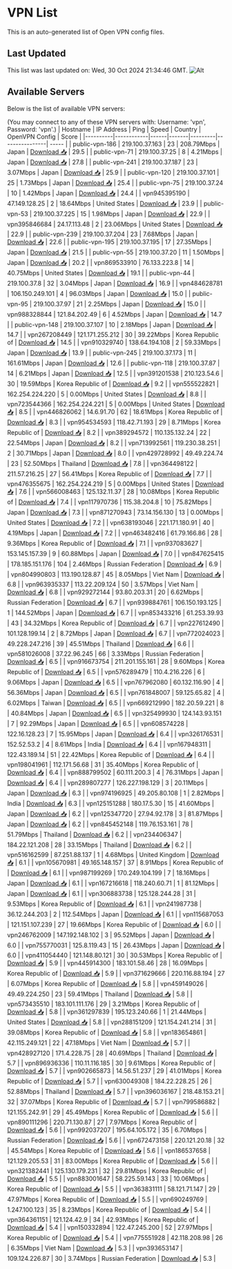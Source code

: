 # VPN List

This is an auto-generated list of Open VPN config files.

## Last Updated

This list was last updated on: Wed, 30 Oct 2024 21:34:46 GMT.
![Alt](https://repobeats.axiom.co/api/embed/186b98318ef1479477931607c1ad7d823f12451f.svg "Repobeats analytics image")

## Available Servers

Below is the list of available VPN servers:

(You may connect to any of these VPN servers with: Username: 'vpn', Password: 'vpn'.)
| Hostname | IP Address | Ping | Speed | Country | OpenVPN Config | Score |
|----------|------------|------|-------|---------|----------------| ----- |
| public-vpn-186 | 219.100.37.163 | 23 | 208.79Mbps | Japan | [Download 📥](./configs/server_0_JP.ovpn) | 29.5 |
| public-vpn-71 | 219.100.37.25 | 8 | 4.21Mbps | Japan | [Download 📥](./configs/server_1_JP.ovpn) | 27.8 |
| public-vpn-241 | 219.100.37.187 | 23 | 3.07Mbps | Japan | [Download 📥](./configs/server_2_JP.ovpn) | 25.9 |
| public-vpn-120 | 219.100.37.101 | 25 | 1.73Mbps | Japan | [Download 📥](./configs/server_3_JP.ovpn) | 25.4 |
| public-vpn-75 | 219.100.37.24 | 10 | 1.42Mbps | Japan | [Download 📥](./configs/server_4_JP.ovpn) | 24.4 |
| vpn945395190 | 47.149.128.25 | 2 | 18.64Mbps | United States | [Download 📥](./configs/server_5_US.ovpn) | 23.9 |
| public-vpn-53 | 219.100.37.225 | 15 | 1.98Mbps | Japan | [Download 📥](./configs/server_6_JP.ovpn) | 22.9 |
| vpn395846684 | 24.17.113.48 | 2 | 23.06Mbps | United States | [Download 📥](./configs/server_7_US.ovpn) | 22.9 |
| public-vpn-239 | 219.100.37.204 | 23 | 7.68Mbps | Japan | [Download 📥](./configs/server_8_JP.ovpn) | 22.6 |
| public-vpn-195 | 219.100.37.195 | 17 | 27.35Mbps | Japan | [Download 📥](./configs/server_9_JP.ovpn) | 21.5 |
| public-vpn-55 | 219.100.37.20 | 11 | 1.50Mbps | Japan | [Download 📥](./configs/server_10_JP.ovpn) | 20.2 |
| vpn869533910 | 76.133.223.8 | 14 | 40.75Mbps | United States | [Download 📥](./configs/server_11_US.ovpn) | 19.1 |
| public-vpn-44 | 219.100.37.8 | 32 | 3.04Mbps | Japan | [Download 📥](./configs/server_12_JP.ovpn) | 16.9 |
| vpn484628781 | 106.150.249.101 | 4 | 96.03Mbps | Japan | [Download 📥](./configs/server_13_JP.ovpn) | 15.0 |
| public-vpn-95 | 219.100.37.97 | 21 | 2.25Mbps | Japan | [Download 📥](./configs/server_14_JP.ovpn) | 15.0 |
| vpn988328844 | 121.84.202.49 | 6 | 4.52Mbps | Japan | [Download 📥](./configs/server_15_JP.ovpn) | 14.7 |
| public-vpn-148 | 219.100.37.107 | 10 | 2.18Mbps | Japan | [Download 📥](./configs/server_16_JP.ovpn) | 14.7 |
| vpn267208449 | 121.171.255.212 | 30 | 39.22Mbps | Korea Republic of | [Download 📥](./configs/server_17_KR.ovpn) | 14.5 |
| vpn910329740 | 138.64.194.108 | 2 | 59.33Mbps | Japan | [Download 📥](./configs/server_18_JP.ovpn) | 13.9 |
| public-vpn-245 | 219.100.37.173 | 11 | 161.61Mbps | Japan | [Download 📥](./configs/server_19_JP.ovpn) | 12.6 |
| public-vpn-118 | 219.100.37.87 | 14 | 6.21Mbps | Japan | [Download 📥](./configs/server_20_JP.ovpn) | 12.5 |
| vpn391201538 | 210.123.54.6 | 30 | 19.59Mbps | Korea Republic of | [Download 📥](./configs/server_21_KR.ovpn) | 9.2 |
| vpn555522821 | 162.254.224.220 | 5 | 0.00Mbps | United States | [Download 📥](./configs/server_22_US.ovpn) | 8.8 |
| vpn723544366 | 162.254.224.221 | 5 | 0.00Mbps | United States | [Download 📥](./configs/server_23_US.ovpn) | 8.5 |
| vpn446826062 | 14.6.91.70 | 62 | 18.61Mbps | Korea Republic of | [Download 📥](./configs/server_24_KR.ovpn) | 8.3 |
| vpn954534593 | 118.42.71.193 | 29 | 8.71Mbps | Korea Republic of | [Download 📥](./configs/server_25_KR.ovpn) | 8.2 |
| vpn389294572 | 110.135.132.24 | 22 | 22.54Mbps | Japan | [Download 📥](./configs/server_26_JP.ovpn) | 8.2 |
| vpn713992561 | 119.230.38.251 | 2 | 30.71Mbps | Japan | [Download 📥](./configs/server_27_JP.ovpn) | 8.0 |
| vpn429728992 | 49.49.224.74 | 23 | 52.50Mbps | Thailand | [Download 📥](./configs/server_28_TH.ovpn) | 7.8 |
| vpn364498122 | 211.57.216.25 | 27 | 56.41Mbps | Korea Republic of | [Download 📥](./configs/server_29_KR.ovpn) | 7.7 |
| vpn476355675 | 162.254.224.219 | 5 | 0.00Mbps | United States | [Download 📥](./configs/server_30_US.ovpn) | 7.6 |
| vpn566008463 | 125.132.11.37 | 28 | 10.08Mbps | Korea Republic of | [Download 📥](./configs/server_31_KR.ovpn) | 7.4 |
| vpn117970736 | 115.38.204.8 | 10 | 75.82Mbps | Japan | [Download 📥](./configs/server_32_JP.ovpn) | 7.3 |
| vpn871270943 | 73.14.156.130 | 13 | 0.00Mbps | United States | [Download 📥](./configs/server_33_US.ovpn) | 7.2 |
| vpn638193046 | 221.171.180.91 | 40 | 4.19Mbps | Japan | [Download 📥](./configs/server_34_JP.ovpn) | 7.2 |
| vpn463482416 | 61.79.166.86 | 28 | 9.36Mbps | Korea Republic of | [Download 📥](./configs/server_35_KR.ovpn) | 7.1 |
| vpn937083627 | 153.145.157.39 | 9 | 60.88Mbps | Japan | [Download 📥](./configs/server_36_JP.ovpn) | 7.0 |
| vpn847625415 | 178.185.151.176 | 104 | 2.46Mbps | Russian Federation | [Download 📥](./configs/server_37_RU.ovpn) | 6.9 |
| vpn804990803 | 113.190.128.87 | 45 | 8.05Mbps | Viet Nam | [Download 📥](./configs/server_38_VN.ovpn) | 6.8 |
| vpn963935337 | 113.22.209.124 | 50 | 3.57Mbps | Viet Nam | [Download 📥](./configs/server_39_VN.ovpn) | 6.8 |
| vpn929272144 | 93.80.203.31 | 20 | 6.62Mbps | Russian Federation | [Download 📥](./configs/server_40_RU.ovpn) | 6.7 |
| vpn939884761 | 106.150.193.125 | 1 | 144.52Mbps | Japan | [Download 📥](./configs/server_41_JP.ovpn) | 6.7 |
| vpn853433216 | 61.253.39.93 | 43 | 34.32Mbps | Korea Republic of | [Download 📥](./configs/server_42_KR.ovpn) | 6.7 |
| vpn227612490 | 101.128.199.14 | 2 | 8.72Mbps | Japan | [Download 📥](./configs/server_43_JP.ovpn) | 6.7 |
| vpn772024023 | 49.228.247.216 | 39 | 45.51Mbps | Thailand | [Download 📥](./configs/server_44_TH.ovpn) | 6.6 |
| vpn581026008 | 37.22.96.245 | 66 | 3.33Mbps | Russian Federation | [Download 📥](./configs/server_45_RU.ovpn) | 6.5 |
| vpn916673754 | 211.201.155.161 | 28 | 9.60Mbps | Korea Republic of | [Download 📥](./configs/server_46_KR.ovpn) | 6.5 |
| vpn576289479 | 110.4.216.226 | 6 | 9.06Mbps | Japan | [Download 📥](./configs/server_47_JP.ovpn) | 6.5 |
| vpn767962080 | 60.132.116.90 | 4 | 56.36Mbps | Japan | [Download 📥](./configs/server_48_JP.ovpn) | 6.5 |
| vpn761848007 | 59.125.65.82 | 4 | 6.02Mbps | Taiwan | [Download 📥](./configs/server_49_TW.ovpn) | 6.5 |
| vpn669212990 | 182.20.59.221 | 8 | 40.84Mbps | Japan | [Download 📥](./configs/server_50_JP.ovpn) | 6.5 |
| vpn325499930 | 124.143.93.151 | 7 | 92.29Mbps | Japan | [Download 📥](./configs/server_51_JP.ovpn) | 6.5 |
| vpn608574228 | 122.16.128.23 | 7 | 15.95Mbps | Japan | [Download 📥](./configs/server_52_JP.ovpn) | 6.4 |
| vpn326176531 | 152.52.53.2 | 4 | 8.61Mbps | India | [Download 📥](./configs/server_53_IN.ovpn) | 6.4 |
| vpn167948311 | 122.43.189.14 | 51 | 22.42Mbps | Korea Republic of | [Download 📥](./configs/server_54_KR.ovpn) | 6.4 |
| vpn198041961 | 112.171.56.68 | 31 | 35.40Mbps | Korea Republic of | [Download 📥](./configs/server_55_KR.ovpn) | 6.4 |
| vpn888799502 | 60.111.200.3 | 4 | 76.31Mbps | Japan | [Download 📥](./configs/server_56_JP.ovpn) | 6.4 |
| vpn289807277 | 126.227.198.129 | 3 | 20.11Mbps | Japan | [Download 📥](./configs/server_57_JP.ovpn) | 6.3 |
| vpn974196925 | 49.205.80.108 | 1 | 2.82Mbps | India | [Download 📥](./configs/server_58_IN.ovpn) | 6.3 |
| vpn125151288 | 180.17.5.30 | 15 | 41.60Mbps | Japan | [Download 📥](./configs/server_59_JP.ovpn) | 6.2 |
| vpn125347720 | 27.94.92.178 | 3 | 81.87Mbps | Japan | [Download 📥](./configs/server_60_JP.ovpn) | 6.2 |
| vpn845452148 | 119.76.153.161 | 78 | 51.79Mbps | Thailand | [Download 📥](./configs/server_61_TH.ovpn) | 6.2 |
| vpn234406347 | 184.22.121.208 | 28 | 33.15Mbps | Thailand | [Download 📥](./configs/server_62_TH.ovpn) | 6.2 |
| vpn516162599 | 87.251.88.137 | 1 | 4.68Mbps | United Kingdom | [Download 📥](./configs/server_63_GB.ovpn) | 6.1 |
| vpn105670981 | 49.165.148.157 | 37 | 8.91Mbps | Korea Republic of | [Download 📥](./configs/server_64_KR.ovpn) | 6.1 |
| vpn987199269 | 170.249.104.199 | 7 | 18.16Mbps | Japan | [Download 📥](./configs/server_65_JP.ovpn) | 6.1 |
| vpn167216618 | 118.240.60.71 | 1 | 81.12Mbps | Japan | [Download 📥](./configs/server_66_JP.ovpn) | 6.1 |
| vpn306883738 | 125.128.244.28 | 31 | 9.53Mbps | Korea Republic of | [Download 📥](./configs/server_67_KR.ovpn) | 6.1 |
| vpn241987738 | 36.12.244.203 | 2 | 112.54Mbps | Japan | [Download 📥](./configs/server_68_JP.ovpn) | 6.1 |
| vpn115687053 | 121.151.107.239 | 27 | 19.66Mbps | Korea Republic of | [Download 📥](./configs/server_69_KR.ovpn) | 6.0 |
| vpn246762009 | 147.192.148.102 | 3 | 95.52Mbps | Japan | [Download 📥](./configs/server_70_JP.ovpn) | 6.0 |
| vpn755770031 | 125.8.119.43 | 15 | 26.43Mbps | Japan | [Download 📥](./configs/server_71_JP.ovpn) | 6.0 |
| vpn411054440 | 121.148.80.121 | 30 | 30.53Mbps | Korea Republic of | [Download 📥](./configs/server_72_KR.ovpn) | 5.9 |
| vpn445914300 | 183.101.58.46 | 28 | 16.09Mbps | Korea Republic of | [Download 📥](./configs/server_73_KR.ovpn) | 5.9 |
| vpn371629666 | 220.116.88.194 | 27 | 6.07Mbps | Korea Republic of | [Download 📥](./configs/server_74_KR.ovpn) | 5.8 |
| vpn459149026 | 49.49.224.250 | 23 | 59.41Mbps | Thailand | [Download 📥](./configs/server_75_TH.ovpn) | 5.8 |
| vpn573435510 | 183.101.111.176 | 29 | 3.21Mbps | Korea Republic of | [Download 📥](./configs/server_76_KR.ovpn) | 5.8 |
| vpn361297839 | 195.123.240.66 | 1 | 21.44Mbps | United States | [Download 📥](./configs/server_77_US.ovpn) | 5.8 |
| vpn288151209 | 121.154.241.214 | 31 | 39.08Mbps | Korea Republic of | [Download 📥](./configs/server_78_KR.ovpn) | 5.8 |
| vpn183654861 | 42.115.249.121 | 22 | 47.18Mbps | Viet Nam | [Download 📥](./configs/server_79_VN.ovpn) | 5.7 |
| vpn428927120 | 171.4.228.75 | 28 | 40.69Mbps | Thailand | [Download 📥](./configs/server_80_TH.ovpn) | 5.7 |
| vpn896936336 | 110.11.116.185 | 30 | 9.61Mbps | Korea Republic of | [Download 📥](./configs/server_81_KR.ovpn) | 5.7 |
| vpn902665873 | 14.56.51.237 | 29 | 41.01Mbps | Korea Republic of | [Download 📥](./configs/server_82_KR.ovpn) | 5.7 |
| vpn630049308 | 184.22.228.25 | 26 | 52.88Mbps | Thailand | [Download 📥](./configs/server_83_TH.ovpn) | 5.7 |
| vpn396036167 | 218.48.153.21 | 32 | 37.07Mbps | Korea Republic of | [Download 📥](./configs/server_84_KR.ovpn) | 5.7 |
| vpn799586882 | 121.155.242.91 | 29 | 45.49Mbps | Korea Republic of | [Download 📥](./configs/server_85_KR.ovpn) | 5.6 |
| vpn890111296 | 220.71.130.87 | 27 | 7.97Mbps | Korea Republic of | [Download 📥](./configs/server_86_KR.ovpn) | 5.6 |
| vpn992037207 | 195.64.105.172 | 35 | 6.70Mbps | Russian Federation | [Download 📥](./configs/server_87_RU.ovpn) | 5.6 |
| vpn672473158 | 220.121.20.18 | 32 | 45.54Mbps | Korea Republic of | [Download 📥](./configs/server_88_KR.ovpn) | 5.6 |
| vpn186537658 | 121.129.205.53 | 31 | 83.00Mbps | Korea Republic of | [Download 📥](./configs/server_89_KR.ovpn) | 5.6 |
| vpn321382441 | 125.130.179.231 | 32 | 29.81Mbps | Korea Republic of | [Download 📥](./configs/server_90_KR.ovpn) | 5.5 |
| vpn883001647 | 58.225.59.143 | 33 | 10.06Mbps | Korea Republic of | [Download 📥](./configs/server_91_KR.ovpn) | 5.5 |
| vpn363831111 | 58.121.71.147 | 29 | 47.97Mbps | Korea Republic of | [Download 📥](./configs/server_92_KR.ovpn) | 5.5 |
| vpn690249769 | 1.247.100.123 | 35 | 8.23Mbps | Korea Republic of | [Download 📥](./configs/server_93_KR.ovpn) | 5.4 |
| vpn364361151 | 121.124.42.9 | 34 | 42.93Mbps | Korea Republic of | [Download 📥](./configs/server_94_KR.ovpn) | 5.4 |
| vpn150332894 | 122.47.245.200 | 52 | 27.97Mbps | Korea Republic of | [Download 📥](./configs/server_95_KR.ovpn) | 5.4 |
| vpn775551928 | 42.118.208.98 | 26 | 6.35Mbps | Viet Nam | [Download 📥](./configs/server_96_VN.ovpn) | 5.3 |
| vpn393653147 | 109.124.226.87 | 30 | 3.74Mbps | Russian Federation | [Download 📥](./configs/server_97_RU.ovpn) | 5.3 |

